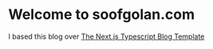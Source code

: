 # Welcome to soofgolan.com

I based this blog over [The Next.js Typescript Blog Template](https://github.com/vercel/next.js/tree/canary/examples/blog-starter) 
